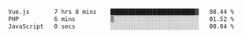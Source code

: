 <!--START_SECTION:waka-->

```txt
Vue.js       7 hrs 8 mins    ████████████████████████▓   98.44 %
PHP          6 mins          ▒░░░░░░░░░░░░░░░░░░░░░░░░   01.52 %
JavaScript   0 secs          ░░░░░░░░░░░░░░░░░░░░░░░░░   00.04 %
```

<!--END_SECTION:waka-->
